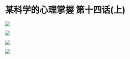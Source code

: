 # 某科学的心理掌握 第十四话(上)

![](https://cnindex.github.io/Mental-Out/images/14/1.jpg)

![](https://cnindex.github.io/Mental-Out/images/14/2.jpg)

![](https://cnindex.github.io/Mental-Out/images/14/3.jpg)

![](https://cnindex.github.io/Mental-Out/images/14/4.jpg)
